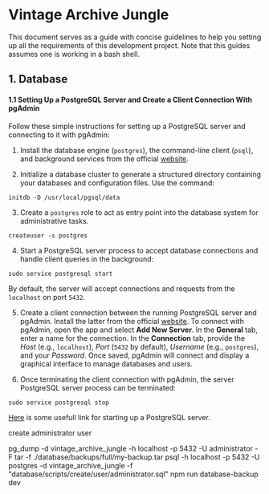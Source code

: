 # Vintage Archive Jungle

This document serves as a guide with concise guidelines to help you setting up all the requirements of this development project. Note that this guides assumes one is working in a bash shell.

## 1. Database

#### 1.1 Setting Up a PostgreSQL Server and Create a Client Connection With pgAdmin

Follow these simple instructions for setting up a PostgreSQL server and connecting to it with pgAdmin:

1. Install the database engine (`postgres`), the command-line client (`psql`), and background services from the official [website](https://www.postgresql.org/).

2. Initialize a database cluster to generate a structured directory containing your databases and configuration files. Use the command:

```shell
initdb -D /usr/local/pgsql/data
```

3. Create a `postgres` role to act as entry point into the database system for administrative tasks.

```shell
createuser -s postgres
```

4. Start a PostgreSQL server process to accept database connections and handle client queries in the background:

```shell
sudo service postgresql start
```

By default, the server will accept connections and requests from the `localhost` on port `5432`.

5. Create a client connection between the running PostgreSQL server and pgAdmin. Install the latter from the official [website](https://www.pgadmin.org/). To connect with pgAdmin, open the app and select **Add New Server**. In the **General** tab, enter a name for the connection. In the **Connection** tab, provide the _Host_ (e.g., `localhost`), _Port_ (`5432` by default), _Username_ (e.g., `postgres`), and your _Password_. Once saved, pgAdmin will connect and display a graphical interface to manage databases and users.

6. Once terminating the client connection with pgAdmin, the server PostgreSQL server process can be terminated:

```shell
sudo service postgresql stop
```

[Here](https://tableplus.com/blog/2018/10/how-to-start-stop-restart-postgresql-server.html) is some usefull link for starting up a PostgreSQL server.

create administrator user

pg_dump -d vintage_archive_jungle -h localhost -p 5432 -U administrator -F tar -f ./database/backups/full/my-backup.tar
psql -h localhost -p 5432 -U postgres -d vintage_archive_jungle -f "database/scripts/create/user/administrator.sql"
npm run database-backup dev

